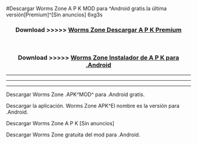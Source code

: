 #Descargar Worms Zone  A P K MOD para ^Android gratis.la última versión[Premium]^[Sin anuncios] 6xg3s



<div align="center">
<h3>Download >>>>> <a href="https://es-web.web.app/?es= ${title}">Worms Zone  Descargar A P K Premium</a></h3><br>

<h3>Download >>>>> <a href="https://es-web.web.app/?es= ${title}">Worms Zone  Instalador de A P K para .Android</a></h3>
</div>


----------------------------------------------------------

----------------------------------------------------------

----------------------------------------------------------

Descargar Worms Zone  .APK^MOD^ para .Android gratis.

Descargar la aplicación. Worms Zone  APK^El nombre es la versión para .Android.

Descargar Worms Zone  A P K [Sin anuncios]

Descargar Worms Zone  gratuita del mod para .Android.